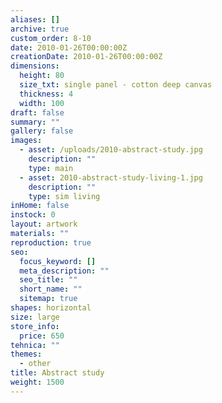 ```yaml
---
aliases: []
archive: true
custom_order: 8-10
date: 2010-01-26T00:00:00Z
creationDate: 2010-01-26T00:00:00Z
dimensions:
  height: 80
  size_txt: single panel - cotton deep canvas
  thickness: 4
  width: 100
draft: false
summary: ""
gallery: false
images:
  - asset: /uploads/2010-abstract-study.jpg
    description: ""
    type: main
  - asset: 2010-abstract-study-living-1.jpg
    description: ""
    type: sim living
inHome: false
instock: 0
layout: artwork
materials: ""
reproduction: true
seo:
  focus_keyword: []
  meta_description: ""
  seo_title: ""
  short_name: ""
  sitemap: true
shapes: horizontal
size: large
store_info:
  price: 650
tehnica: ""
themes:
  - other
title: Abstract study
weight: 1500
---
```

